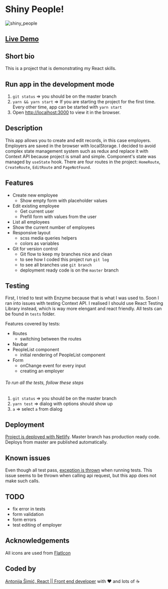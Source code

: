 # Shiny People!

![shiny_people](https://i.ibb.co/QP7CxDL/screencapture-localhost-3000-2020-10-21-19-23-34.png)

## [Live Demo](https://xenodochial-lamport-952060.netlify.app/)

## Short bio

This is a project that is demonstrating my React skills.

## Run app in the development mode

1.  `git status` => you should be on the master branch
2.  `yarn && yarn start` => If you are starting the project for the first time. Every other time, app can be started with `yarn start`
3.  Open [http://localhost:3000](http://localhost:3000) to view it in the browser.

## Description

This app allows you to create and edit records, in this case employers. Employers are saved in the browser with localStorage. I decided to avoid complex state management system such as redux and replace it with Context API because project is small and simple. Component's state was managed by `useState` hook. There are four routes in the project: `HomeRoute`, `CreateRoute`, `EditRoute` and `PageNotFound`.

## Features

- Create new employee
  - Show empty form with placeholder values
- Edit existing employee
  - Get current user
  - Prefill form with values from the user
- List all employees
- Show the current number of employees
- Responsive layout
  - scss media queries helpers
  - colors as variables
- Git for version control
  - Git flow to keep my branches nice and clean
  - to see how I coded this project run `git log`
  - to see all branches use `git branch`
  - deployment ready code is on the `master` branch

## Testing

First, I tried to test with Enzyme because that is what I was used to. Soon I ran into issues with testing Context API. I realised I should use React Testing Library instead, which is way more elengant and react friendly. All tests can be found in `tests` folder.

Features covered by tests:

- Routes
  - switching between the routes
- Navbar
- PeopleList component
  - initial rendering of PeopleList component
- Form
  - onChange event for every input
  - creating an employer

###### To run all the tests, follow these steps

1.  `git status` => you should be on the master branch
2.  `yarn test` => dialog with options should show up
3.  `a` => select `a` from dialog

## Deployment

[Project is deployed with Netlify](https://xenodochial-lamport-952060.netlify.app/). Master branch has production ready code. Deploys from master are published automatically.

## Known issues

Even though all test pass, [exception is thrown](https://i.ibb.co/bWPwncb/Screenshot-2020-10-25-at-17-38-06.png) when running tests. This issue seems to be thrown when calling api request, but this app does not make such calls.

## TODO

- fix error in tests
- form validation
- form errors
- test editing of employer

## Acknowledgements

All icons are used from [FlatIcon](https://www.flaticon.com/)

## Coded by

[Antonija Šimić, React || Front end developer](https://github.com/tonkec) with :heart: and lots of :coffee:
